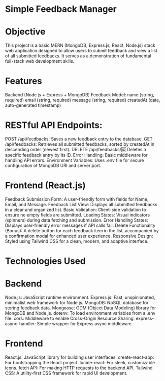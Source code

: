 # Simple Feedback Manager
 # Objective
This project is a basic MERN (MongoDB, Express.js, React, Node.js) stack web application designed to allow users to submit feedback and view a list of all submitted feedbacks. It serves as a demonstration of fundamental full-stack web development skills.

# Features
Backend (Node.js + Express + MongoDB)
Feedback Model:
name (string, required)
email (string, required)
message (string, required)
createdAt (date, auto-generated timestamp)

# RESTful API Endpoints:
POST /api/feedbacks: Saves a new feedback entry to the database.
GET /api/feedbacks: Retrieves all submitted feedbacks, sorted by createdAt in descending order (newest first).
DELETE /api/feedbacks/:id: Deletes a specific feedback entry by its ID.
Error Handling: Basic middleware for handling API errors.
Environment Variables: Uses .env file for secure configuration of MongoDB URI and server port.

# Frontend (React.js)
Feedback Submission Form: A user-friendly form with fields for Name, Email, and Message.
Feedback List View: Displays all submitted feedbacks in a clear and organized list.
Basic Validation: Client-side validation to ensure no empty fields are submitted.
Loading States: Visual indicators (spinners) during data fetching and submission.
Error Handling States: Displays user-friendly error messages if API calls fail.
Delete Functionality (Bonus): A delete button for each feedback item in the list, accompanied by a confirmation modal for enhanced user experience.
Responsive Design: Styled using Tailwind CSS for a clean, modern, and adaptive interface.

# Technologies Used
# Backend
Node.js: JavaScript runtime environment.
Express.js: Fast, unopinionated, minimalist web framework for Node.js.
MongoDB: NoSQL database for storing feedback data.
Mongoose: ODM (Object Data Modeling) library for MongoDB and Node.js.
dotenv: To load environment variables from a .env file.
cors: Middleware to enable Cross-Origin Resource Sharing.
express-async-handler: Simple wrapper for Express async middleware.

# Frontend
React.js: JavaScript library for building user interfaces.
create-react-app: For bootstrapping the React project.
lucide-react: For sleek, customizable icons.
fetch API: For making HTTP requests to the backend API.
Tailwind CSS: A utility-first CSS framework for rapid UI development.